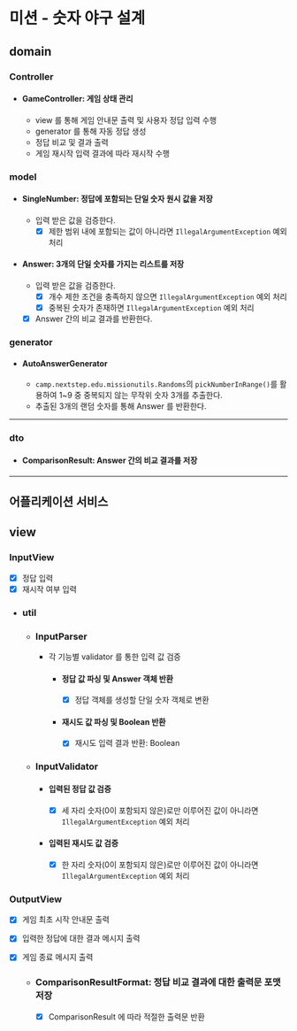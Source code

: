 # 미션 - 숫자 야구 설계

## domain

### Controller

- #### GameController: 게임 상태 관리
    - view 를 통해 게임 안내문 출력 및 사용자 정답 입력 수행
    - generator 를 통해 자동 정답 생성
    - 정답 비교 및 결과 출력
    - 게임 재시작 입력 결과에 따라 재시작 수행

### model

- #### SingleNumber: 정답에 포함되는 단일 숫자 원시 값을 저장
    - 입력 받은 값을 검증한다.
        - [x] 제한 범위 내에 포함되는 값이 아니라면 `IllegalArgumentException` 예외 처리

- #### Answer: 3개의 단일 숫자를 가지는 리스트를 저장
    - 입력 받은 값을 검증한다.
        - [x] 개수 제한 조건을 충족하지 않으면 `IllegalArgumentException` 예외 처리
        - [x] 중복된 숫자가 존재하면 `IllegalArgumentException` 예외 처리
    - [x] Answer 간의 비교 결과를 반환한다.

### generator

- #### AutoAnswerGenerator
    - `camp.nextstep.edu.missionutils.Randoms`의 `pickNumberInRange()`를 활용하여 1~9 중 중복되지 않는 무작위 숫자 3개를 추출한다.
    - 추출된 3개의 랜덤 숫자를 통해 Answer 를 반환한다.

---

### dto

- #### ComparisonResult: Answer 간의 비교 결과를 저장

---

## 어플리케이션 서비스

## view

### InputView

- [x] 정답 입력
- [x] 재시작 여부 입력

- ### util

    - ### InputParser
        - 각 기능별 validator 를 통한 입력 값 검증
            - #### 정답 값 파싱 및 Answer 객체 반환
                - [x] 정답 객체를 생성할 단일 숫자 객체로 변환

            - #### 재시도 값 파싱 및 Boolean 반환
                - [x] 재시도 입력 결과 반환: Boolean

    - ### InputValidator
        - #### 입력된 정답 값 검증
            - [x] 세 자리 숫자(0이 포함되지 않은)로만 이루어진 값이 아니라면 `IllegalArgumentException` 예외 처리

        - #### 입력된 재시도 값 검증
            - [x] 한 자리 숫자(0이 포함되지 않은)로만 이루어진 값이 아니라면 `IllegalArgumentException` 예외 처리

### OutputView

- [x] 게임 최초 시작 안내문 출력
- [x] 입력한 정답에 대한 결과 메시지 출력
- [x] 게임 종료 메시지 출력

    - ### ComparisonResultFormat: 정답 비교 결과에 대한 출력문 포맷 저장
        - [x] ComparisonResult 에 따라 적절한 출력문 반환